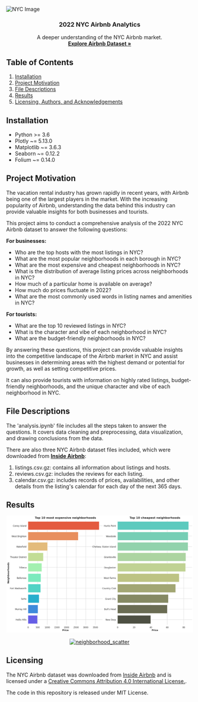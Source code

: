 
![NYC Image](https://cdn.pixabay.com/photo/2020/03/22/16/45/new-york-4957752_1280.jpg)

<h3 align="center">2022 NYC Airbnb Analytics</h3>

<p align="center">
  A deeper understanding of the NYC Airbnb market.
  <br>
  <a href="http://insideairbnb.com/get-the-data/"><strong>Explore Airbnb Dataset »</strong></a>
</p>

## Table of Contents
1. [Installation](#installation)
2. [Project Motivation](#motivation)
3. [File Descriptions](#files)
4. [Results](#results)
5. [Licensing, Authors, and Acknowledgements](#licensing)

## Installation <a name="installation"></a>
- Python >= 3.6 
- Plotly ~= 5.13.0
- Matplotlib ~= 3.6.3
- Seaborn ~= 0.12.2
- Folium  ~= 0.14.0


## Project Motivation<a name="motivation"></a>

The vacation rental industry has grown rapidly in recent years, with Airbnb being one of the largest players in the market. With the increasing popularity of Airbnb, understanding the data behind this industry can provide valuable insights for both businesses and tourists.

This project aims to conduct a comprehensive analysis of the 2022 NYC Airbnb dataset to answer the following questions:

**For businesses:**
-  Who are the top hosts with the most listings in NYC?
-  What are the most popular neighborhoods in each borough in NYC?
-  What are the most expensive and cheapest neighborhoods in NYC?
-  What is the distribution of average listing prices across neighborhoods in NYC?
-  How much of a particular home is available on average?
-  How much do prices fluctuate in 2022?
-  What are the most commonly used words in listing names and amenities in NYC?

**For tourists:**
-  What are the top 10 reviewed listings in NYC?
-  What is the character and vibe of each neighborhood in NYC?
-  What are the budget-friendly neighborhoods in NYC?

By answering these questions, this project can provide valuable insights into the competitive landscape of the Airbnb market in NYC and assist businesses in determining areas with the highest demand or potential for growth, as well as setting competitive prices. 

It can also provide tourists with information on highly rated listings, budget-friendly neighborhoods, and the unique character and vibe of each neighborhood in NYC.
## File Descriptions <a name="files"></a>
The 'analysis.ipynb' file includes all the steps taken to answer the questions. It covers data cleaning and preprocessing, data visualization, and drawing conclusions from the data.

There are also three NYC Airbnb dataset files included, which were downloaded from <a href="http://insideairbnb.com/get-the-data/"><strong>Inside Airbnb</strong></a>:
1. listings.csv.gz: contains all information about listings and hosts.
2. reviews.csv.gz: includes the reviews for each listing.
3. calendar.csv.gz: includes records of prices, availabilities, and other details from the listing's calendar for each day of the next 365 days.

## Results<a name="results"></a>
![img.png](data/img.png)
<div>
    <a href="https://plotly.com/~tmkhang1999/1/?share_key=cKt0CdRcoREs7PrIwRzl4J" target="_blank" title="neighborhood_scatter" style="display: block; text-align: center;"><img src="https://plotly.com/~tmkhang1999/1.png?share_key=cKt0CdRcoREs7PrIwRzl4J" alt="neighborhood_scatter" style="max-width: 100%;width: 1100px;"  width="1100" onerror="this.onerror=null;this.src='https://plotly.com/404.png';" /></a>
    <script data-plotly="tmkhang1999:1" sharekey-plotly="cKt0CdRcoREs7PrIwRzl4J" src="https://plotly.com/embed.js" async></script>
</div>


## Licensing<a name="licensing"></a>
The NYC Airbnb dataset was downloaded from <a href="http://insideairbnb.com/">Inside Airbnb</a> and is licensed under a <a href="https://creativecommons.org/licenses/by/4.0/">Creative Commons Attribution 4.0 International License.</a>. 

The code in this repository is released under MIT License.

